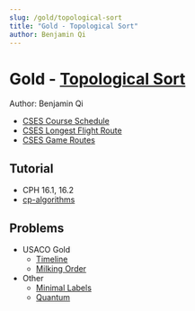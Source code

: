 ```yaml
---
slug: /gold/topological-sort
title: "Gold - Topological Sort"
author: Benjamin Qi
---
```


# Gold - [Topological Sort](https://en.wikipedia.org/wiki/Topological_sorting)

Author: Benjamin Qi

 - [CSES Course Schedule](https://cses.fi/problemset/task/1679)
 - [CSES Longest Flight Route](https://cses.fi/problemset/task/1680)
 - [CSES Game Routes](https://cses.fi/problemset/task/1681)

## Tutorial

 - CPH 16.1, 16.2
 - [cp-algorithms](https://cp-algorithms.com/graph/topological-sort.html)

## Problems

 - USACO Gold
   - [Timeline](http://www.usaco.org/index.php?page=viewproblem2&cpid=1017)
   - [Milking Order](http://www.usaco.org/index.php?page=viewproblem2&cpid=838)
 - Other
   - [Minimal Labels](http://codeforces.com/contest/825/problem/E) [](53)
   - [Quantum](https://open.kattis.com/contests/acpc17open/problems/quantumsuperposition) [](84)
